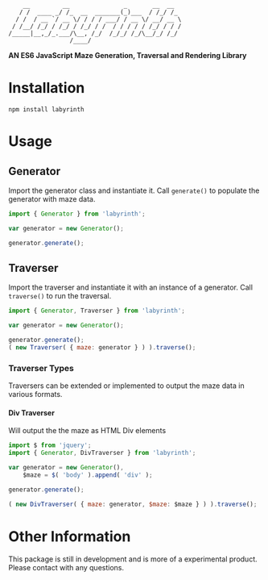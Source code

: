 ```
    __         __               _       __  __  
   / /  ____ _/ /_  __  _______(_)___  / /_/ /_
  / /  / __ `/ __ \/ / / / ___/ / __ \/ __/ __ \
 / /__/ /_/ / /_/ / /_/ / /  / / / / / /_/ / / /
/_____|__,_/_.___/\__, /_/  /_/_/ /_/\__/_/ /_/
                 /____/                         
```

__AN ES6 JavaScript Maze Generation, Traversal and Rendering Library__

# Installation
```
npm install labyrinth
```

# Usage

## Generator
Import the generator class and instantiate it. Call `generate()` to populate the
generator with maze data.

```JavaScript
import { Generator } from 'labyrinth';

var generator = new Generator();

generator.generate();
```

## Traverser
Import the traverser and instantiate it with an instance of a generator. Call
`traverse()` to run the traversal.

```JavaScript
import { Generator, Traverser } from 'labyrinth';

var generator = new Generator();

generator.generate();
( new Traverser( { maze: generator } ) ).traverse();
```

### Traverser Types
Traversers can be extended or implemented to output the maze data in various formats.

#### Div Traverser
Will output the the maze as HTML Div elements
```JavaScript
import $ from 'jquery';
import { Generator, DivTraverser } from 'labyrinth';

var generator = new Generator(),
    $maze = $( 'body' ).append( 'div' );

generator.generate();

( new DivTraverser( { maze: generator, $maze: $maze } ) ).traverse();
```

# Other Information
This package is still in development and is more of a experimental product.
Please contact with any questions.
